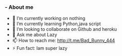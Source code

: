 ### - About me
- 🔭 I’m currently working on nothing
- 🌱 I’m currently learning Python,java script 
- 👯 I’m looking to collaborate on Github and heroku
- 💬 Ask me about Lazy
- 📫 How to reach me: http://t.me/Bad_Bunny_444
- ⚡ Fun fact: Iam super lazy

<!--
**Probotmaker8/Probotmaker8** is a ✨ _special_ ✨ repository because its `README.md` (this file) appears on your GitHub profile.

Here are some ideas to get you started:

- 🔭 I’m currently working on nothing
- 🌱 I’m currently learning Python,java script 
- 👯 I’m looking to collaborate on Github and heroku
- 💬 Ask me about Lazy
- 📫 How to reach me: https://t.me/Bad_Bunny_444
- ⚡ Fun fact: Iam super lazy
-->
